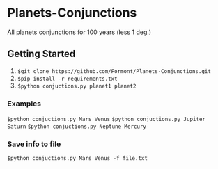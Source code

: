 # Planets-Conjunctions
All planets conjunctions for 100 years (less 1 deg.) 

## Getting Started
1. `$git clone https://github.com/Formont/Planets-Conjunctions.git`
2. `$pip install -r requirements.txt`
3. `$python conjuctions.py planet1 planet2`

### Examples
`$python conjuctions.py Mars Venus`
`$python conjuctions.py Jupiter Saturn`
`$python conjuctions.py Neptune Mercury`

### Save info to file
`$python conjuctions.py Mars Venus -f file.txt`

